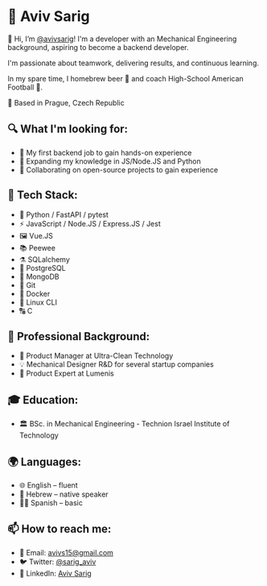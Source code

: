 # 🚀 Aviv Sarig

👋 Hi, I’m [@avivsarig](https://github.com/avivsarig)!
I'm a developer with an Mechanical Engineering background, aspiring to become a backend developer.

I'm passionate about teamwork, delivering results, and continuous learning.

In my spare time, I homebrew beer 🍺 and coach High-School American Football 🏈.

📍 Based in Prague, Czech Republic


## 🔍 What I'm looking for:
- 👀 My first backend job to gain hands-on experience
- 🌱 Expanding my knowledge in JS/Node.JS and Python
- 💞️ Collaborating on open-source projects to gain experience


## 🎨 Tech Stack:
- 🐍 Python / FastAPI / pytest
- ⚡ JavaScript / Node.JS / Express.JS / Jest
- 🖼️ Vue.JS
- 📚 Peewee
- ⚗️ SQLalchemy
- 🐘 PostgreSQL
- 🍃 MongoDB
- 🌲 Git
- 🐳 Docker
- 🐧 Linux CLI
- 🔠 C


## 💼 Professional Background:
- 🚀 Product Manager at Ultra-Clean Technology
- 💡 Mechanical Designer R&D for several startup companies
- 🔬 Product Expert at Lumenis


## 🎓 Education:
- 🏛️ BSc. in Mechanical Engineering - Technion Israel Institute of Technology


## 🌍 Languages:
- 🌐 English – fluent
- 🐪 Hebrew – native speaker
- 💃🏻 Spanish – basic


## 📫 How to reach me:
- 📧 Email: avivs15@gmail.com
- 🐦 Twitter: [@sarig_aviv](https://twitter.com/sarig_aviv)
- 💼 LinkedIn: [Aviv Sarig](https://www.linkedin.com/in/aviv-sarig/)


<!---
avivsarig/avivsarig is a ✨ special ✨ repository because its `README.md` (this file) appears on your GitHub profile.
You can click the Preview link to take a look at your changes.
--->
